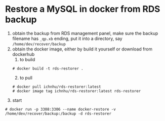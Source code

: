 
# Restore a MySQL in docker from RDS backup

1. obtain the backup from RDS management panel, make sure the backup filename has `_qp.xb` ending, put it into a directory, say `/home/dev/recover/backup`
2. obtain the docker image, either by build it yourself or download from dockerhub
   1. to build  
   ```
   # docker build -t rds-restorer .
   ```
   2. to pull  
   ```
   # docker pull ichnhu/rds-restorer:latest
   # docker image tag ichnhu/rds-restorer:latest rds-restorer
   ```
3. start  
  ```
  # docker run -p 3308:3306 --name docker-restore -v /home/dev/recover/backup:/backup -d rds-restorer
  ```

